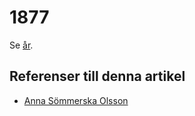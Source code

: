 # 1877

Se [år](år.md).

## Referenser till denna artikel

* [Anna Sömmerska Olsson](Anna%20Sömmerska%20Olsson.md)
